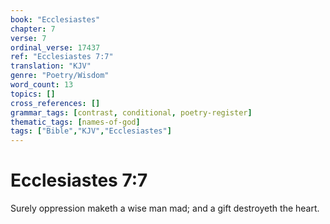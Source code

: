 ```yaml
---
book: "Ecclesiastes"
chapter: 7
verse: 7
ordinal_verse: 17437
ref: "Ecclesiastes 7:7"
translation: "KJV"
genre: "Poetry/Wisdom"
word_count: 13
topics: []
cross_references: []
grammar_tags: [contrast, conditional, poetry-register]
thematic_tags: [names-of-god]
tags: ["Bible","KJV","Ecclesiastes"]
---
```


# Ecclesiastes 7:7

Surely oppression maketh a wise man mad; and a gift destroyeth the heart.

